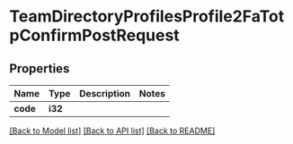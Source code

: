 # TeamDirectoryProfilesProfile2FaTotpConfirmPostRequest

## Properties

Name | Type | Description | Notes
------------ | ------------- | ------------- | -------------
**code** | **i32** |  | 

[[Back to Model list]](../README.md#documentation-for-models) [[Back to API list]](../README.md#documentation-for-api-endpoints) [[Back to README]](../README.md)


